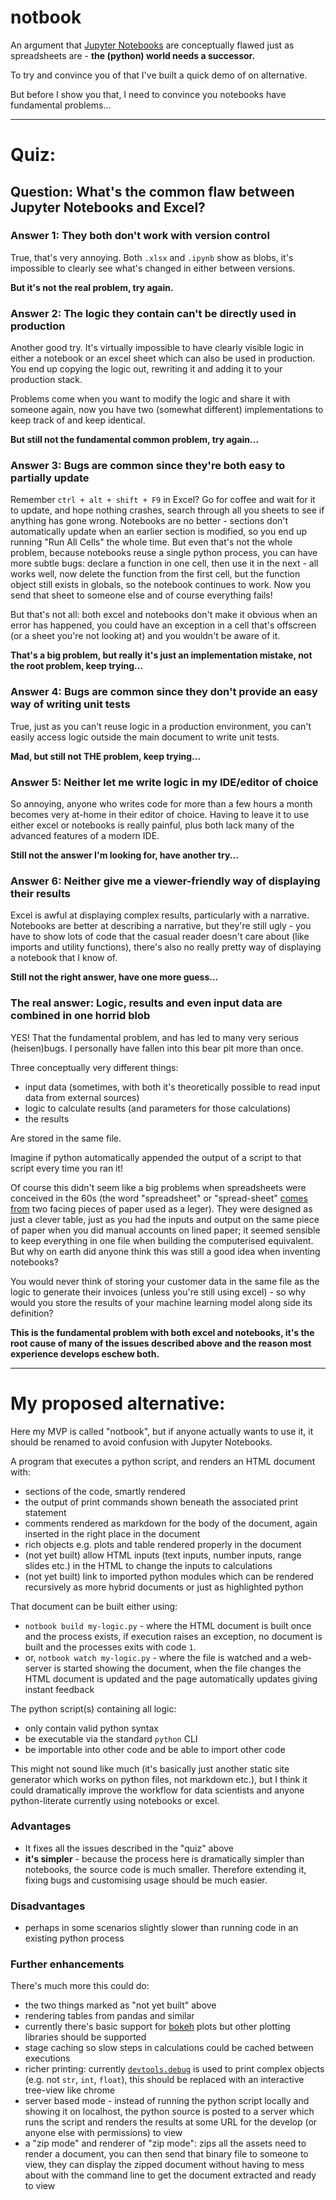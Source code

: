 # notbook

An argument that [Jupyter Notebooks](https://jupyter.org/) are conceptually flawed just as spreadsheets are - 
**the (python) world needs a successor.**

To try and convince you of that I've built a quick demo of on alternative.

But before I show you that, I need to convince you notebooks have fundamental problems...

---

# Quiz:

## Question: What's the common flaw between Jupyter Notebooks and Excel?

### Answer 1: They both don't work with version control

True, that's very annoying. Both `.xlsx` and `.ipynb` show as blobs, it's impossible to clearly see what's changed 
in either between versions. 

**But it's not the real problem, try again.**

### Answer 2: The logic they contain can't be directly used in production

Another good try. It's virtually impossible to have clearly visible logic in either a notebook or an excel sheet
which can also be used in production. You end up copying the logic out, rewriting it and adding it to your production
stack. 

Problems come when you want to modify the logic and share it with someone again, now you have two (somewhat different)
implementations to keep track of and keep identical.

**But still not the fundamental common problem, try again...**

### Answer 3: Bugs are common since they're both easy to partially update

Remember `ctrl + alt + shift + F9` in Excel? Go for coffee and wait for it to update, and hope nothing crashes, 
search through all you sheets to see if anything has gone wrong. 
Notebooks are no better - sections don't automatically 
update when an earlier section is modified, so you end up running "Run All Cells" the whole time. 
But even that's not the whole problem, because notebooks reuse a single python process, you can have more subtle 
bugs: declare a function in one cell, then use it in the next - all works well, now delete the function from the 
first cell, but the function object still exists in globals, so the notebook continues to work. 
Now you send that sheet to someone else and of course everything fails!

But that's not all: both excel and notebooks don't make it obvious when an error has happened, you could have an 
exception in a cell that's offscreen (or a sheet you're not looking at) and you wouldn't be aware of it.

**That's a big problem, but really it's just an implementation mistake, not the root problem, keep trying...**

### Answer 4: Bugs are common since they don't provide an easy way of writing unit tests

True, just as you can't reuse logic in a production environment, you can't easily access logic outside the main
document to write unit tests.

**Mad, but still not THE problem, keep trying...**

### Answer 5: Neither let me write logic in my IDE/editor of choice

So annoying, anyone who writes code for more than a few hours a month becomes very at-home in their editor of choice.
Having to leave it to use either excel or notebooks is really painful, plus both lack many of the advanced features
of a modern IDE.

**Still not the answer I'm looking for, have another try...**

### Answer 6: Neither give me a viewer-friendly way of displaying their results

Excel is awful at displaying complex results, particularly with a narrative. Notebooks are better at describing
a narrative, but they're still ugly - you have to show lots of code that the casual reader doesn't care about 
(like imports and utility functions), there's also no really pretty way of displaying a notebook that I know of.

**Still not the right answer, have one more guess...**

### The real answer: Logic, results and even input data are combined in one horrid blob

YES! That the fundamental problem, and has led to many very serious (heisen)bugs. I personally have fallen into
this bear pit more than once.

Three conceptually very different things:
* input data (sometimes, with both it's theoretically possible to read input data from external sources)
* logic to calculate results (and parameters for those calculations)
* the results

Are stored in the same file.

Imagine if python automatically appended the output of a script to that script every time you ran it!

Of course this didn't seem like a big problems when spreadsheets were conceived in the 60s (the word "spreadsheet" or
"spread-sheet" [comes from](https://en.wikipedia.org/wiki/Spreadsheet#Paper_spreadsheets) 
two facing pieces of paper used as a leger). 
They were designed as just a clever table, just as you had the inputs and output on the same piece of paper when 
you did manual accounts on lined paper; it seemed sensible to keep everything in one file when building the 
computerised equivalent. 
But why on earth did anyone think this was still a good idea when inventing notebooks?

You would never think of storing your customer data in the same file as the logic to generate their invoices 
(unless you're still using excel) - so why would you store the results of your 
machine learning model along side its definition?

**This is the fundamental problem with both excel and notebooks, it's the root cause of many of the issues described 
above and the reason most experience develops eschew both.**

---

# My proposed alternative:

Here my MVP is called "notbook", but if anyone actually wants to use it, it should be renamed to avoid confusion
with Jupyter Notebooks.

A program that executes a python script, and renders an HTML document with:
* sections of the code, smartly rendered
* the output of print commands shown beneath the associated print statement
* comments rendered as markdown for the body of the document, again inserted in the right place in the document
* rich objects e.g. plots and table rendered properly in the document
* (not yet built) allow HTML inputs (text inputs, number inputs, range slides etc.) in the HTML to change the 
  inputs to calculations
* (not yet built) link to imported python modules which can be rendered recursively as more hybrid documents or just 
  as highlighted python

That document can be built either using:
* `notbook build my-logic.py` - where the HTML document is built once and the process exists, if execution raises
  an exception, no document is built and the processes exits with code `1`.
* or, `notbook watch my-logic.py` - where the file is watched and a web-server is started showing the document,
  when the file changes the HTML document is updated and the page automatically updates giving instant feedback

The python script(s) containing all logic:
 * only contain valid python syntax
 * be executable via the standard `python` CLI
 * be importable into other code and be able to import other code 

This might not sound like much (it's basically just another static site generator which works on python files, not
markdown etc.), but I think it could dramatically improve the workflow for data scientists and anyone python-literate
currently using notebooks or excel.

### Advantages

* It fixes all the issues described in the "quiz" above
* **it's simpler** - because the process here is dramatically simpler than notebooks, the source code is much smaller. 
  Therefore extending it, fixing bugs and customising usage should be much easier.

### Disadvantages

* perhaps in some scenarios slightly slower than running code in an existing python process

### Further enhancements

There's much more this could do:
* the two things marked as "not yet built" above
* rendering tables from pandas and similar
* currently there's basic support for [bokeh](https://docs.bokeh.org/en/latest/index.html) plots but other 
  plotting libraries should be supported
* stage caching so slow steps in calculations could be cached between executions
* richer printing: currently [`devtools.debug`](https://github.com/samuelcolvin/python-devtools) is used to
  print complex objects (e.g. not `str`, `int`, `float`), this should be replaced with an interactive tree-view
  like chrome
* server based mode - instead of running the python script locally and showing it on localhost, the python source
  is posted to a server which runs the script and renders the results at some URL for the develop (or anyone else
  with permissions) to view
* a "zip mode" and renderer of "zip mode": zips all the assets need to render a document, you can then send that binary
  file to someone to view, they can display the zipped document without having to mess about with the command line to
  get the document extracted and ready to view
